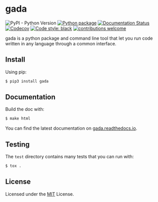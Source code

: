 # gada

![PyPI - Python Version](https://img.shields.io/pypi/pyversions/gada)
[![Python package](https://img.shields.io/github/workflow/status/gadalang/gada/ci)](https://github.com/gadalang/gada/actions/workflows/ci.yml)
[![Documentation Status](https://readthedocs.org/projects/gada/badge/?version=latest)](https://gada.readthedocs.io/en/latest/?badge=latest)
[![Codecov](https://img.shields.io/codecov/c/gh/gadalang/gada?token=FDUD389KFM)](https://codecov.io/gh/gadalang/gada)
[![Code style: black](https://img.shields.io/badge/code%20style-black-000000.svg)](https://github.com/psf/black)
[![contributions welcome](https://img.shields.io/badge/contributions-welcome-brightgreen.svg?style=flat)](https://github.com/gadalang/gada/issues)

gada is a python package and command line tool that let you run code written in any language through a common interface.

## Install

Using pip:

```bash
$ pip3 install gada
```

## Documentation

Build the doc with:

```bash
$ make html
```

You can find the latest documentation on [gada.readthedocs.io](https://gada.readthedocs.io/).

## Testing

The `test` directory contains many tests that you can run with:

```python
$ tox .
```

## License

Licensed under the [MIT](LICENSE) License.
